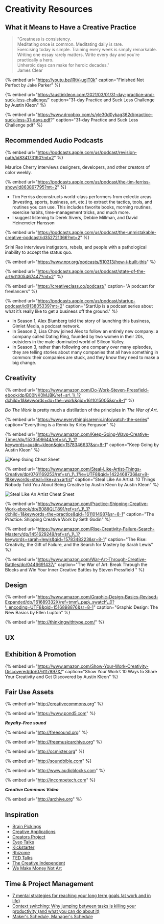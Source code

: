 # Creativity Resources

## What it Means to Have a Creative Practice

> "Greatness is consistency.  
> Meditating once is common. Meditating daily is rare.  
> Exercising today is simple. Training every week is simply remarkable.  
> Writing one essay rarely matters. Write every day and you're practically a hero.  
> Unheroic days can make for heroic decades."   
> James Clear

{% embed url="https://youtu.be/lRtV-ugIT0k" caption="Finished Not Perfect by Jake Parker" %}

{% embed url="https://austinkleon.com/2021/03/01/31-day-practice-and-suck-less-challenge/" caption="31-day Practice and Suck Less Challenge by Austin Kleon" %}

{% embed url="https://www.dropbox.com/s/yle30d0ykag362d/practice-suck-less-31-days.pdf?" caption="31-day Practice and Suck Less Challenge pdf" %}

## Recommended Audio Podcasts

{% embed url="https://podcasts.apple.com/us/podcast/revision-path/id834173190?mt=2" %}

Maurice Cherry interviews designers, developers, and other creators of color weekly.



{% embed url="https://podcasts.apple.com/us/podcast/the-tim-ferriss-show/id863897795?mt=2" %}

* Tim Ferriss deconstructs world-class performers from eclectic areas \(investing, sports, business, art, etc.\) to extract the tactics, tools, and routines you can use. This includes favorite books, morning routines, exercise habits, time-management tricks, and much more.
* I suggest listening to Derek Sivers, Debbie Millman, and David Heinemeier Hansson

{% embed url="https://podcasts.apple.com/us/podcast/the-unmistakable-creative-podcast/id352721366?mt=2" %}

Srini Rao interviews instigators, rebels, and people with a pathological inability to accept the status quo.

{% embed url="https://www.npr.org/podcasts/510313/how-i-built-this" %}

{% embed url="https://podcasts.apple.com/us/podcast/state-of-the-art/id1305467447?mt=2" %}

{% embed url="https://creativeclass.co/podcast/" caption="A podcast for freelancers" %}

{% embed url="https://podcasts.apple.com/us/podcast/startup-podcast/id913805339?mt=2" caption="StartUp is a podcast series about what it’s really like to get a business off the ground." %}

* In Season 1, Alex Blumberg told the story of launching this business, Gimlet Media, a podcast network.
* In Season 2, Lisa Chow joined Alex to follow an entirely new company: a company called Dating Ring, founded by two women in their 20s, outsiders in the male-dominated world of Silicon Valley.
* In Season 3, rather than following one company over many episodes, they are telling stories about many companies that all have something in common: their companies are stuck, and they know they need to make a big change.

## Creativity

{% embed url="https://www.amazon.com/Do-Work-Steven-Pressfield-ebook/dp/B00NK0MJBK/ref=sr\_1\_1?dchild=1&keywords=do+the+work&qid=1611015005&sr=8-1" %}

_Do The Work_ is pretty much a distillation of the principles in _The War of Art_. 

{% embed url="https://www.everythingisaremix.info/watch-the-series" caption="Everything is a Remix by Kirby Ferguson" %}

{% embed url="https://www.amazon.com/Keep-Going-Ways-Creative-Times/dp/1523506644/ref=sr\_1\_1?keywords=austin+kleon&qid=1578346637&sr=8-1" caption="Keep Going by Austin Kleon" %}

![Keep Going Cheat Sheet](https://miro.medium.com/max/2048/1*Sz1lQkqKnhcWjcmy4xaxNA.jpeg)

{% embed url="https://www.amazon.com/Steal-Like-Artist-Things-Creative/dp/0761169253/ref=sr\_1\_1?ie=UTF8&qid=1422468736&sr=8-1&keywords=steal+like+an+artist" caption="Steal Like An Artist: 10 Things Nobody Told You About Being Creative by Austin Kleon by Austin Kleon" %}

![Steal Like An Artist Cheat Sheet](https://bbinno.files.wordpress.com/2016/04/steal2.png?w=736)

{% embed url="https://www.amazon.com/Practice-Shipping-Creative-Work-ebook/dp/B088QLT891/ref=sr\_1\_1?dchild=1&keywords=the+practice&qid=1611014987&sr=8-1" caption="The Practice: Shipping Creative Work by Seth Godin" %}

{% embed url="https://www.amazon.com/Rise-Creativity-Failure-Search-Mastery/dp/1451629249/ref=sr\_1\_1?keywords=sarah+lewis&qid=1578348223&sr=8-1" caption="The Rise: Creativity, the Gift of Failure, and the Search for Mastery by Sarah Lewis" %}

{% embed url="https://www.amazon.com/War-Art-Through-Creative-Battles/dp/0446691437/" caption="The War of Art: Break Through the Blocks and Win Your Inner Creative Battles by Steven Pressfield " %}

## Design

{% embed url="https://www.amazon.com/Graphic-Design-Basics-Revised-Expanded/dp/161689332X/ref=tmm\_pap\_swatch\_0?\_encoding=UTF8&qid=1516898876&sr=8-1" caption="Graphic Design: The New Basics by Ellen Lupton" %}

{% embed url="http://thinkingwithtype.com/" %}

## UX



## Exhibition & Promotion

{% embed url="https://www.amazon.com/Show-Your-Work-Creativity-Discovered/dp/076117897X/" caption="Show Your Work!: 10 Ways to Share Your Creativity and Get Discovered  by Austin Kleon" %}

## Fair Use Assets

{% embed url="http://creativecommons.org" %}

{% embed url="https://www.pond5.com" %}

_**Royalty-Free sound**_

{% embed url="http://freesound.org" %}

{% embed url="http://freemusicarchive.org" %}

{% embed url="http://ccmixter.org" %}

{% embed url="http://soundbible.com" %}

{% embed url="http://www.audioblocks.com" %}

{% embed url="http://incompetech.com" %}

_**Creative Commons Video**_

{% embed url="http://archive.org" %}



## Inspiration

* [Brain Pickings](https://www.brainpickings.org/)
* [Creative Applications](http://www.creativeapplications.net/)
* [Creators Project](https://creators.vice.com/en_us)
* [Eyeo Talks](https://vimeo.com/eyeofestival)
* [Kickstarter](https://www.kickstarter.com/)
* [Rhizome](http://rhizome.org/)
* [TED Talks](https://www.ted.com/)
* [The Creative Independent](https://thecreativeindependent.com/)
* [We Make Money Not Art](http://we-make-money-not-art.com/)

## Time & Project Management

* [7 mental strategies for reaching your long term goals \(at work and in life\)](https://blog.rescuetime.com/mental-strategies-long-term-goals/)
* [Context switching: Why jumping between tasks is killing your productivity \(and what you can do about it\)](https://blog.rescuetime.com/context-switching/)
* [Maker's Schedule, Manager's Schedule](http://www.paulgraham.com/makersschedule.html)

